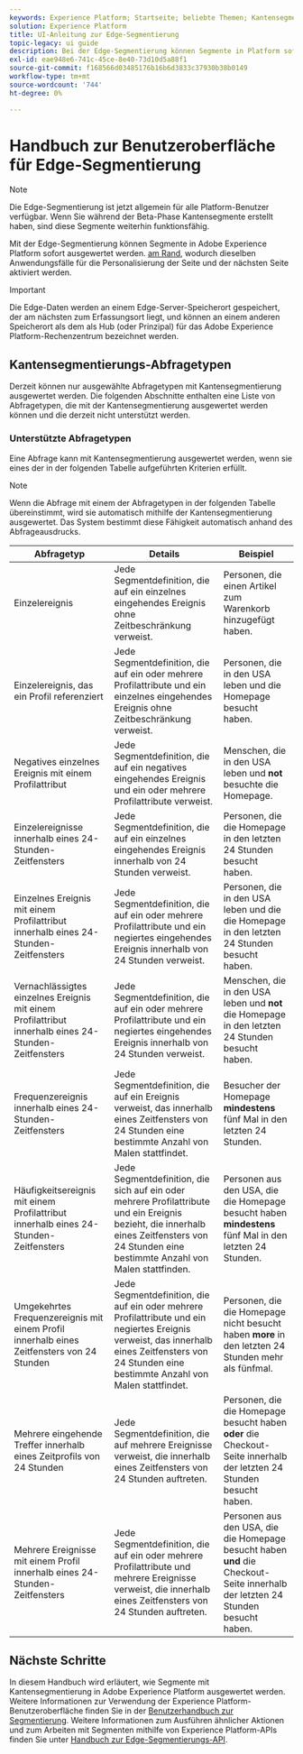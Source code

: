 ```yaml
---
keywords: Experience Platform; Startseite; beliebte Themen; Kantensegmentierung; Segmentierung; Segmentierungsdienst; Segmentierungsdienst; Benutzerhandbuch; Streaming-Edge;
solution: Experience Platform
title: UI-Anleitung zur Edge-Segmentierung
topic-legacy: ui guide
description: Bei der Edge-Segmentierung können Segmente in Platform sofort am Rand ausgewertet werden, was Anwendungsfälle für die Personalisierung derselben Seite und der nächsten Seite ermöglicht.
exl-id: eae948e6-741c-45ce-8e40-73d10d5a88f1
source-git-commit: f168566d03485176b16b6d3833c37930b38b0149
workflow-type: tm+mt
source-wordcount: '744'
ht-degree: 0%

---
```


# Handbuch zur Benutzeroberfläche für Edge-Segmentierung

>[!NOTE]
>
>Die Edge-Segmentierung ist jetzt allgemein für alle Platform-Benutzer verfügbar. Wenn Sie während der Beta-Phase Kantensegmente erstellt haben, sind diese Segmente weiterhin funktionsfähig.

Mit der Edge-Segmentierung können Segmente in Adobe Experience Platform sofort ausgewertet werden. [am Rand](../../edge/home.md), wodurch dieselben Anwendungsfälle für die Personalisierung der Seite und der nächsten Seite aktiviert werden.

>[!IMPORTANT]
>
> Die Edge-Daten werden an einem Edge-Server-Speicherort gespeichert, der am nächsten zum Erfassungsort liegt, und können an einem anderen Speicherort als dem als Hub (oder Prinzipal) für das Adobe Experience Platform-Rechenzentrum bezeichnet werden.

## Kantensegmentierungs-Abfragetypen

Derzeit können nur ausgewählte Abfragetypen mit Kantensegmentierung ausgewertet werden. Die folgenden Abschnitte enthalten eine Liste von Abfragetypen, die mit der Kantensegmentierung ausgewertet werden können und die derzeit nicht unterstützt werden.

### Unterstützte Abfragetypen

Eine Abfrage kann mit Kantensegmentierung ausgewertet werden, wenn sie eines der in der folgenden Tabelle aufgeführten Kriterien erfüllt.

>[!NOTE]
>
>Wenn die Abfrage mit einem der Abfragetypen in der folgenden Tabelle übereinstimmt, wird sie automatisch mithilfe der Kantensegmentierung ausgewertet. Das System bestimmt diese Fähigkeit automatisch anhand des Abfrageausdrucks.

| Abfragetyp | Details | Beispiel |
| ---------- | ------- | ------- |
| Einzelereignis | Jede Segmentdefinition, die auf ein einzelnes eingehendes Ereignis ohne Zeitbeschränkung verweist. | Personen, die einen Artikel zum Warenkorb hinzugefügt haben. |
| Einzelereignis, das ein Profil referenziert | Jede Segmentdefinition, die auf ein oder mehrere Profilattribute und ein einzelnes eingehendes Ereignis ohne Zeitbeschränkung verweist. | Personen, die in den USA leben und die Homepage besucht haben. |
| Negatives einzelnes Ereignis mit einem Profilattribut | Jede Segmentdefinition, die auf ein negatives eingehendes Ereignis und ein oder mehrere Profilattribute verweist. | Menschen, die in den USA leben und **not** besuchte die Homepage. |
| Einzelereignisse innerhalb eines 24-Stunden-Zeitfensters | Jede Segmentdefinition, die auf ein einzelnes eingehendes Ereignis innerhalb von 24 Stunden verweist. | Personen, die die Homepage in den letzten 24 Stunden besucht haben. |
| Einzelnes Ereignis mit einem Profilattribut innerhalb eines 24-Stunden-Zeitfensters | Jede Segmentdefinition, die auf ein oder mehrere Profilattribute und ein negiertes eingehendes Ereignis innerhalb von 24 Stunden verweist. | Personen, die in den USA leben und die die Homepage in den letzten 24 Stunden besucht haben. |
| Vernachlässigtes einzelnes Ereignis mit einem Profilattribut innerhalb eines 24-Stunden-Zeitfensters | Jede Segmentdefinition, die auf ein oder mehrere Profilattribute und ein negiertes eingehendes Ereignis innerhalb von 24 Stunden verweist. | Menschen, die in den USA leben und **not** die Homepage in den letzten 24 Stunden besucht haben. |
| Frequenzereignis innerhalb eines 24-Stunden-Zeitfensters | Jede Segmentdefinition, die auf ein Ereignis verweist, das innerhalb eines Zeitfensters von 24 Stunden eine bestimmte Anzahl von Malen stattfindet. | Besucher der Homepage **mindestens** fünf Mal in den letzten 24 Stunden. |
| Häufigkeitsereignis mit einem Profilattribut innerhalb eines 24-Stunden-Zeitfensters | Jede Segmentdefinition, die sich auf ein oder mehrere Profilattribute und ein Ereignis bezieht, die innerhalb eines Zeitfensters von 24 Stunden eine bestimmte Anzahl von Malen stattfinden. | Personen aus den USA, die die Homepage besucht haben **mindestens** fünf Mal in den letzten 24 Stunden. |
| Umgekehrtes Frequenzereignis mit einem Profil innerhalb eines Zeitfensters von 24 Stunden | Jede Segmentdefinition, die auf ein oder mehrere Profilattribute und ein negiertes Ereignis verweist, das innerhalb eines Zeitfensters von 24 Stunden eine bestimmte Anzahl von Malen stattfindet. | Personen, die die Homepage nicht besucht haben **more** in den letzten 24 Stunden mehr als fünfmal. |
| Mehrere eingehende Treffer innerhalb eines Zeitprofils von 24 Stunden | Jede Segmentdefinition, die auf mehrere Ereignisse verweist, die innerhalb eines Zeitfensters von 24 Stunden auftreten. | Personen, die die Homepage besucht haben **oder** die Checkout-Seite innerhalb der letzten 24 Stunden besucht haben. |
| Mehrere Ereignisse mit einem Profil innerhalb eines 24-Stunden-Zeitfensters | Jede Segmentdefinition, die auf ein oder mehrere Profilattribute und mehrere Ereignisse verweist, die innerhalb eines Zeitfensters von 24 Stunden auftreten. | Personen aus den USA, die die Homepage besucht haben **und** die Checkout-Seite innerhalb der letzten 24 Stunden besucht haben. |

## Nächste Schritte

In diesem Handbuch wird erläutert, wie Segmente mit Kantensegmentierung in Adobe Experience Platform ausgewertet werden. Weitere Informationen zur Verwendung der Experience Platform-Benutzeroberfläche finden Sie in der [Benutzerhandbuch zur Segmentierung](./overview.md). Weitere Informationen zum Ausführen ähnlicher Aktionen und zum Arbeiten mit Segmenten mithilfe von Experience Platform-APIs finden Sie unter [Handbuch zur Edge-Segmentierungs-API](../api/edge-segmentation.md).

